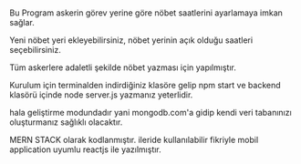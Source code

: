 # 

Bu Program askerin görev yerine göre nöbet saatlerini ayarlamaya imkan sağlar. 

Yeni nöbet yeri ekleyebilirsiniz, nöbet yerinin açık olduğu saatleri seçebilirsiniz.

Tüm askerlere adaletli şekilde nöbet yazması için yapılmıştır.

Kurulum için terminalden indirdiğiniz klasöre gelip npm start ve backend klasörü içinde node server.js yazmanız yeterlidir.

hala geliştirme modundadır yani mongodb.com'a gidip kendi veri tabanınızı oluşturmanız sağlıklı olacaktır.

MERN STACK olarak kodlanmıştır. ileride kullanılabilir fikriyle mobil application uyumlu reactjs ile yazılmıştır.
